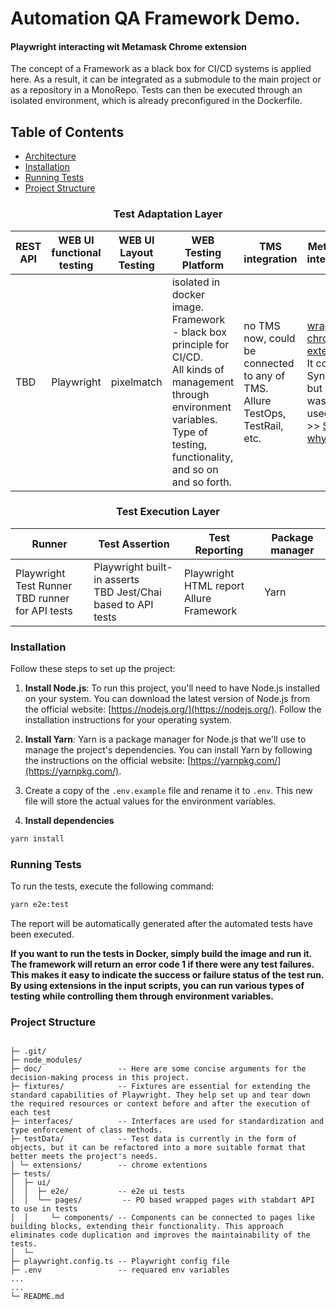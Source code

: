 # Automation QA Framework Demo. 
#### Playwright interacting wit Metamask Chrome extension

The concept of a Framework as a black box for CI/CD systems is applied here. As a result, it can be integrated as a submodule to the main project or as a repository in a MonoRepo. Tests can then be executed through an isolated environment, which is already preconfigured in the Dockerfile.

## Table of Contents
- [Architecture](#architecture)
- [Installation](#installation)
- [Running Tests](#run-test)
- [Project Structure](#project-structure)

<a name="architecture"></a>
### <p style="text-align: center;">Test Adaptation Layer</p>

| REST API | WEB UI functional testing | WEB UI Layout Testing | WEB Testing Platform                                                                                                                                                                      | TMS integration                                                              | Metamask interaction                                                                                                                                                         | Design Patterns For Tests                                                                       |
|----------|---------------------------|-----------------------|-------------------------------------------------------------------------------------------------------------------------------------------------------------------------------------------|------------------------------------------------------------------------------|------------------------------------------------------------------------------------------------------------------------------------------------------------------------------|-------------------------------------------------------------------------------------------------|
| TBD      | Playwright                | pixelmatch            | isolated in docker image. Framework - black box principle for CI/CD. <br/> All kinds of management through environment variables. Type of testing, functionality, and so on and so forth. | no TMS now, could be connected to any of TMS. Allure TestOps, TestRail, etc. | [ wrapped chrome extension ](doc/chrome-extention-interaction.md).<br/>It could be Synpress, but it wasn't used.<br/> >> [ See why ](doc/chrome-extention-interaction.md) << | Page Object <br/>Step Object<br/>Page Element<br/>Value Object <br/>Assert Object/Matchers<br/> |

### <p style="text-align: center;">Test Execution Layer</p>

| Runner                                                | Test Assertion                                                    | Test Reporting                              | Package manager |
|-------------------------------------------------------|-------------------------------------------------------------------|---------------------------------------------|-----------------|
| Playwright Test Runner <br/> TBD runner for API tests | Playwright built-in asserts<br/> TBD Jest/Chai based to API tests | Playwright HTML report<br/>Allure Framework | Yarn            |



<a name="installation"></a>
### Installation

Follow these steps to set up the project:

1.  **Install Node.js**: To run this project, you'll need to have Node.js installed on your system. You can download the latest version of Node.js from the official website: [https://nodejs.org/](https://nodejs.org/). Follow the installation instructions for your operating system.

2.  **Install Yarn**: Yarn is a package manager for Node.js that we'll use to manage the project's dependencies. You can install Yarn by following the instructions on the official website: [https://yarnpkg.com/](https://yarnpkg.com/).

3.  Create a copy of the `.env.example` file and rename it to `.env`. This new file will store the actual values for the environment variables.
  
4. **Install dependencies**
```bash
yarn install
```

<a name="run-test"></a>
### Running Tests

To run the tests, execute the following command:

```bash
yarn e2e:test
```

The report will be automatically generated after the automated tests have been executed.

**If you want to run the tests in Docker, simply build the image and run it. The framework will return an error code 1 if there were any test failures. This makes it easy to indicate the success or failure status of the test run. By using extensions in the input scripts, you can run various types of testing while controlling them through environment variables.**

<a name="project-structure"></a>
### Project Structure

```

├─ .git/
├─ node_modules/
├─ doc/                 -- Here are some concise arguments for the decision-making process in this project.
├─ fixtures/            -- Fixtures are essential for extending the standard capabilities of Playwright. They help set up and tear down the required resources or context before and after the execution of each test
├─ interfaces/          -- Interfaces are used for standardization and type enforcement of class methods. 
├─ testData/            -- Test data is currently in the form of objects, but it can be refactored into a more suitable format that better meets the project's needs. 
│ └─ extensions/        -- chrome extentions
├─ tests/
│  ├─ ui/
│  │  ├─ e2e/           -- e2e ui tests
│  │  └── pages/         -- PO based wrapped pages with stabdart API to use in tests
│  │     └─ components/ -- Components can be connected to pages like building blocks, extending their functionality. This approach eliminates code duplication and improves the maintainability of the tests.
│  └─
├─ playwright.config.ts -- Playwright config file
├─ .env                 -- requared env variables
...
...
└─ README.md
```
